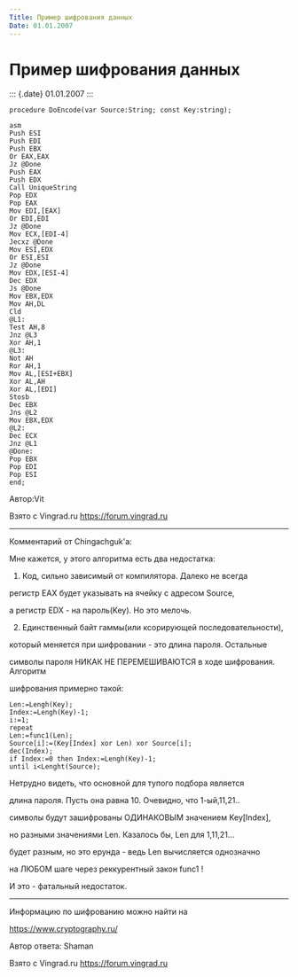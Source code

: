 ```yaml
---
Title: Пример шифрования данных
Date: 01.01.2007
---
```



Пример шифрования данных
========================

::: {.date}
01.01.2007
:::

    procedure DoEncode(var Source:String; const Key:string);

    asm
    Push ESI
    Push EDI
    Push EBX
    Or EAX,EAX
    Jz @Done
    Push EAX
    Push EDX
    Call UniqueString
    Pop EDX
    Pop EAX
    Mov EDI,[EAX]
    Or EDI,EDI
    Jz @Done
    Mov ECX,[EDI-4]
    Jecxz @Done
    Mov ESI,EDX
    Or ESI,ESI
    Jz @Done
    Mov EDX,[ESI-4]
    Dec EDX
    Js @Done
    Mov EBX,EDX
    Mov AH,DL
    Cld
    @L1:
    Test AH,8
    Jnz @L3
    Xor AH,1
    @L3:
    Not AH
    Ror AH,1
    Mov AL,[ESI+EBX]
    Xor AL,AH
    Xor AL,[EDI]
    Stosb
    Dec EBX
    Jns @L2
    Mov EBX,EDX
    @L2:
    Dec ECX
    Jnz @L1
    @Done:
    Pop EBX
    Pop EDI
    Pop ESI
    end;

Автор:Vit

Взято с Vingrad.ru <https://forum.vingrad.ru>

------------------------------------------------------------------------

Комментарий от Chingachguk\'a:

Мне кажется, у этого алгоритма есть два недостатка:

1) Код, сильно зависимый от компилятора. Далеко не всегда

регистр EAX будет указывать на ячейку с адресом Source,

а регистр EDX - на пароль(Key). Но это мелочь.

2) Единственный байт гаммы(или ксорирующей последовательности),

который меняется при шифровании - это длина пароля. Остальные

символы пароля НИКАК НЕ ПЕРЕМЕШИВАЮТСЯ в ходе шифрования. Алгоритм

шифрования примерно такой:

    Len:=Lengh(Key);
    Index:=Lengh(Key)-1;
    i:=1;
    repeat
    Len:=func1(Len);
    Source[i]:=(Key[Index] xor Len) xor Source[i];
    dec(Index);
    if Index:=0 then Index:=Lengh(Key)-1;
    until i<Lenght(Source);

Нетрудно видеть, что основной для тупого подбора является

длина пароля. Пусть она равна 10. Очевидно, что 1-ый,11,21..

символы будут зашифрованы ОДИНАКОВЫМ значением Key[Index],

но разными значениями Len. Казалось бы, Len для 1,11,21...

будет разным, но это ерунда - ведь Len вычисляется однозначно

на ЛЮБОМ шаге через реккурентный закон func1 !

И это - фатальный недостаток.

------------------------------------------------------------------------

Информацию по шифрованию можно найти на

<https://www.cryptography.ru/>

Автор ответа: Shaman

Взято с Vingrad.ru <https://forum.vingrad.ru>
